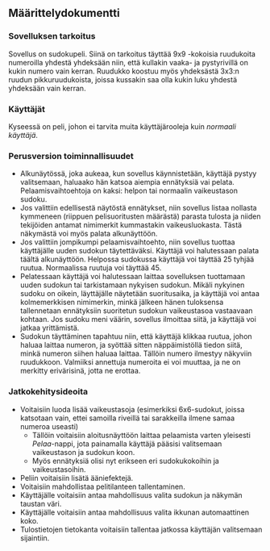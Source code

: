 ## Määrittelydokumentti

### Sovelluksen tarkoitus
Sovellus on sudokupeli. Siinä on tarkoitus täyttää 9x9 -kokoisia ruudukoita numeroilla yhdestä yhdeksään niin, että kullakin vaaka- ja pystyrivillä on kukin numero vain kerran. Ruudukko koostuu myös yhdeksästä 3x3:n ruudun pikkuruudukoista, joissa kussakin saa olla kukin luku yhdestä yhdeksään vain kerran.

### Käyttäjät
Kyseessä on peli, johon ei tarvita muita käyttäjärooleja kuin _normaali käyttäjä_.

### Perusversion toiminnallisuudet
- Alkunäytössä, joka aukeaa, kun sovellus käynnistetään, käyttäjä pystyy valitsemaan, haluaako hän katsoa aiempia ennätyksiä vai pelata. Pelaamisvaihtoehtoja on kaksi: helpon tai normaalin vaikeustason sudoku.
- Jos valittiin edellisestä näytöstä ennätykset, niin sovellus listaa nollasta kymmeneen (riippuen pelisuoritusten määrästä) parasta tulosta ja niiden tekijöiden antamat nimimerkit kummastakin vaikeusluokasta. Tästä näkymästä voi myös palata alkunäyttöön.
- Jos valittiin jompikumpi pelaamisvaihtoehto, niin sovellus tuottaa käyttäjälle uuden sudokun täytettäväksi. Käyttäjä voi halutessaan palata täältä alkunäyttöön. Helpossa sudokussa käyttäjä voi täyttää 25 tyhjää ruutua. Normaalissa ruutuja voi täyttää 45.
- Pelatessaan käyttäjä voi halutessaan laittaa sovelluksen tuottamaan uuden sudokun tai tarkistamaan nykyisen sudokun. Mikäli nykyinen sudoku on oikein, läyttäjälle näytetään suoritusaika, ja käyttäjä voi antaa kolmemerkkisen nimimerkin, minkä jälkeen hänen tuloksensa tallennetaan ennätyksiin suoritetun sudokun vaikeustasoa vastaavaan kohtaan. Jos sudoku meni väärin, sovellus ilmoittaa siitä, ja käyttäjä voi jatkaa yrittämistä.
- Sudokun täyttäminen tapahtuu niin, että käyttäjä klikkaa ruutua, johon haluaa laittaa numeron, ja syöttää sitten näppäimistöllä tiedon siitä, minkä numeron siihen haluaa laittaa. Tällöin numero ilmestyy näkyviin ruudukkoon. Valmiiksi annettuja numeroita ei voi muuttaa, ja ne on merkitty erivärisinä, jotta ne erottaa.

### Jatkokehitysideoita
- Voitaisiin luoda lisää vaikeustasoja (esimerkiksi 6x6-sudokut, joissa katsotaan vain, ettei samoilla riveillä tai sarakkeilla ilmene samaa numeroa useasti)
	- Tällöin voitaisiin aloitusnäyttöön laittaa pelaamista varten yleisesti _Pelaa_-nappi, jota painamalla käyttäjä pääsisi valitsemaan vaikeustason ja sudokun koon.
	- Myös ennätyksiä olisi nyt erikseen eri sudokukokoihin ja vaikeustasoihin.
- Peliin voitaisiin lisätä ääniefektejä.
- Voitaisiin mahdollistaa pelitilanteen tallentaminen.
- Käyttäjälle voitaisiin antaa mahdollisuus valita sudokun ja näkymän taustan väri.
- Käyttäjälle voitaisiin antaa mahdollisuus valita ikkunan automaattinen koko.
- Tulostietojen tietokanta voitaisiin tallentaa jatkossa käyttäjän valitsemaan sijaintiin.


